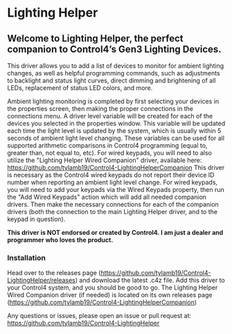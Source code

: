 # Lighting Helper

## Welcome to Lighting Helper, the perfect companion to Control4’s Gen3 Lighting Devices.

This driver allows you to add a list of devices to monitor for ambient lighting changes, as well as helpful programming commands, such as adjustments to backlight and status light curves, direct dimming and brightening of all LEDs, replacement of status LED colors, and more.

Ambient lighting monitoring is completed by first selecting your devices in the properties screen, then making the proper connections in the connections menu. A driver level variable will be created for each of the devices you selected in the properties window. This variable will be updated each time the light level is updated by the system, which is usually within 5 seconds of ambient light level changing. These variables can be used for all supported arithmetic comparisons in Control4 programming (equal to, greater than, not equal to, etc).
For wired keypads, you will need to also utilize the "Lighting Helper Wired Companion" driver, available here:
https://github.com/tylamb19/Control4-LightingHelperCompanion
This driver is necessary as the Control4 wired keypads do not report their device ID number when reporting an ambient light level change. For wired keypads, you will need to add your keypads via the Wired Keypads property, then run the "Add Wired Keypads" action which will add all needed companion drivers. Then make the necessary connections for each of the companion drivers (both the connection to the main Lighting Helper driver, and to the keypad in question).

**This driver is NOT endorsed or created by Control4. I am just a dealer and programmer who loves the product.**

### Installation

Head over to the releases page (https://github.com/tylamb19/Control4-LightingHelper/releases) and download the latest .c4z file. Add this driver to your Control4 system, and you should be good to go. The Lighting Helper Wired Companion driver (if needed) is located on its own releases page (https://github.com/tylamb19/Control4-LightingHelperCompanion)

Any questions or issues, please open an issue or pull request at:
https://github.com/tylamb19/Control4-LightingHelper
